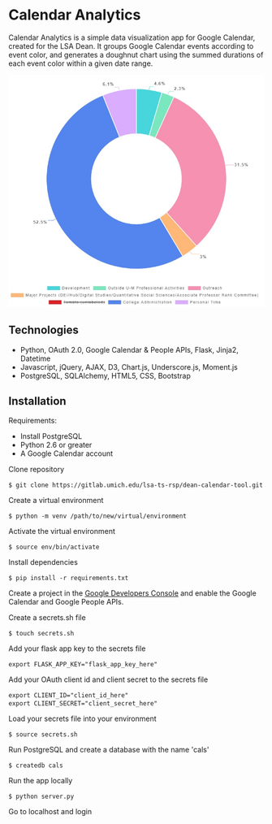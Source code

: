 # Calendar Analytics #

Calendar Analytics is a simple data visualization app for Google Calendar, created for the LSA Dean. It groups Google Calendar events according to event color, and generates a doughnut chart using the summed durations of each event color within a given date range.

![](https://raw.githubusercontent.com/GhastlyParadox/ghastlyparadox.github.io/master/chart.jpeg)

## Technologies
- Python, OAuth 2.0, Google Calendar & People APIs, Flask, Jinja2, Datetime
- Javascript, jQuery, AJAX, D3, Chart.js, Underscore.js, Moment.js
- PostgreSQL, SQLAlchemy, HTML5, CSS, Bootstrap

## Installation

Requirements:

- Install PostgreSQL
- Python 2.6 or greater
- A Google Calendar account

Clone repository
```
$ git clone https://gitlab.umich.edu/lsa-ts-rsp/dean-calendar-tool.git
```
Create a virtual environment
```
$ python -m venv /path/to/new/virtual/environment
```
Activate the virtual environment
```
$ source env/bin/activate
```
Install dependencies
```
$ pip install -r requirements.txt
```
Create a project in the [Google Developers Console](https://console.developers.google.com/apis/api/calendar-json.googleapis.com/overview) and enable the Google Calendar and Google People APIs.

Create a secrets.sh file
```
$ touch secrets.sh
```
Add your flask app key to the secrets file
```
export FLASK_APP_KEY="flask_app_key_here"
```
Add your OAuth client id and client secret to the secrets file
```
export CLIENT_ID="client_id_here"
export CLIENT_SECRET="client_secret_here"
```
Load your secrets file into your environment
```
$ source secrets.sh
```
Run PostgreSQL and create a database with the name 'cals'
```
$ createdb cals
```
Run the app locally
```
$ python server.py
```
Go to localhost and login
